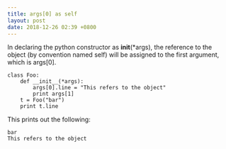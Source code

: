 ```yaml
---
title: args[0] as self
layout: post
date: 2018-12-26 02:39 +0800
---
```


In declaring the python constructor as __init__(*args), the reference to the object (by convention named self) will be assigned to the first argument, which is args[0].

```
class Foo:
	def __init__(*args):
		args[0].line = "This refers to the object"
		print args[1]
	t = Foo("bar")
	print t.line
```

This prints out the following:
```
bar
This refers to the object
```